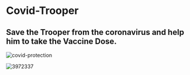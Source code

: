
# Covid-Trooper

## Save the Trooper from the coronavirus and help him to take the Vaccine Dose.

![covid-protection](https://user-images.githubusercontent.com/53824950/127728865-6bb4c5cd-81a6-453c-b574-f278cbb182d7.png)

![3972337](https://user-images.githubusercontent.com/53824950/127728962-963d2d51-4e27-4d06-9cf7-644848d2a665.jpg)
